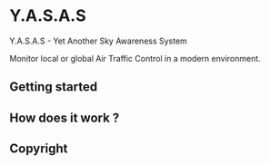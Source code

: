 # Y.A.S.A.S
Y.A.S.A.S - Yet Another Sky Awareness System

Monitor local or global Air Traffic Control in a modern environment.

## Getting started

## How does it work ?

## Copyright

